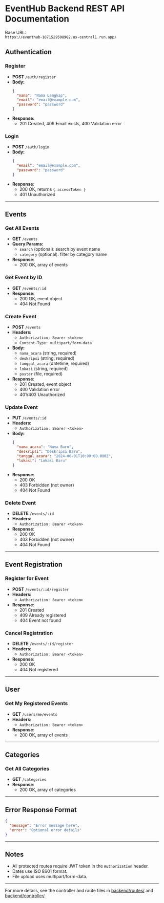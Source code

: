 # EventHub Backend REST API Documentation

Base URL:  
`https://eventhub-1071529598982.us-central1.run.app/`

## Authentication

### Register
- **POST** `/auth/register`
- **Body:**  
  ```json
  {
    "nama": "Nama Lengkap",
    "email": "email@example.com",
    "password": "password"
  }
  ```
- **Response:**  
  - 201 Created, 409 Email exists, 400 Validation error

### Login
- **POST** `/auth/login`
- **Body:**  
  ```json
  {
    "email": "email@example.com",
    "password": "password"
  }
  ```
- **Response:**  
  - 200 OK, returns `{ accessToken }`
  - 401 Unauthorized

---

## Events

### Get All Events
- **GET** `/events`
- **Query Params:**  
  - `search` (optional): search by event name  
  - `category` (optional): filter by category name
- **Response:**  
  - 200 OK, array of events

### Get Event by ID
- **GET** `/events/:id`
- **Response:**  
  - 200 OK, event object  
  - 404 Not Found

### Create Event
- **POST** `/events`
- **Headers:**  
  - `Authorization: Bearer <token>`
  - `Content-Type: multipart/form-data`
- **Body:**  
  - `nama_acara` (string, required)
  - `deskripsi` (string, required)
  - `tanggal_acara` (datetime, required)
  - `lokasi` (string, required)
  - `poster` (file, required)
- **Response:**  
  - 201 Created, event object  
  - 400 Validation error  
  - 401/403 Unauthorized

### Update Event
- **PUT** `/events/:id`
- **Headers:**  
  - `Authorization: Bearer <token>`
- **Body:**  
  ```json
  {
    "nama_acara": "Nama Baru",
    "deskripsi": "Deskripsi Baru",
    "tanggal_acara": "2024-06-01T10:00:00.000Z",
    "lokasi": "Lokasi Baru"
  }
  ```
- **Response:**  
  - 200 OK  
  - 403 Forbidden (not owner)  
  - 404 Not Found

### Delete Event
- **DELETE** `/events/:id`
- **Headers:**  
  - `Authorization: Bearer <token>`
- **Response:**  
  - 200 OK  
  - 403 Forbidden (not owner)  
  - 404 Not Found

---

## Event Registration

### Register for Event
- **POST** `/events/:id/register`
- **Headers:**  
  - `Authorization: Bearer <token>`
- **Response:**  
  - 201 Created  
  - 409 Already registered  
  - 404 Event not found

### Cancel Registration
- **DELETE** `/events/:id/register`
- **Headers:**  
  - `Authorization: Bearer <token>`
- **Response:**  
  - 200 OK  
  - 404 Not registered

---

## User

### Get My Registered Events
- **GET** `/users/me/events`
- **Headers:**  
  - `Authorization: Bearer <token>`
- **Response:**  
  - 200 OK, array of events

---

## Categories

### Get All Categories
- **GET** `/categories`
- **Response:**  
  - 200 OK, array of categories

---

## Error Response Format

```json
{
  "message": "Error message here",
  "error": "Optional error details"
}
```

---

## Notes

- All protected routes require JWT token in the `Authorization` header.
- Dates use ISO 8601 format.
- File upload uses multipart/form-data.

---

For more details, see the controller and route files in [backend/routes/](backend/routes/) and [backend/controller/](backend/controller/).